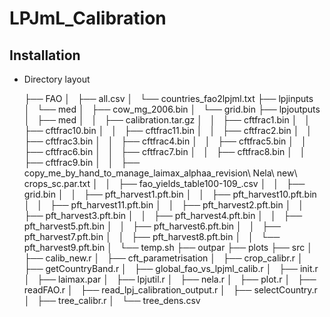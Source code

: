 # LPJmL_Calibration
## Installation
* Directory layout


    ├── FAO
    │   ├── all.csv
    │   └── countries_fao2lpjml.txt
    ├── lpjinputs
    │   └── med
    │       ├── cow_mg_2006.bin
    │       └── grid.bin
    ├── lpjoutputs
    │   ├── med
    │   │   ├── calibration.tar.gz
    │   │   ├── cftfrac1.bin
    │   │   ├── cftfrac10.bin
    │   │   ├── cftfrac11.bin
    │   │   ├── cftfrac2.bin
    │   │   ├── cftfrac3.bin
    │   │   ├── cftfrac4.bin
    │   │   ├── cftfrac5.bin
    │   │   ├── cftfrac6.bin
    │   │   ├── cftfrac7.bin
    │   │   ├── cftfrac8.bin
    │   │   ├── cftfrac9.bin
    │   │   ├── copy_me_by_hand_to_manage_laimax_alphaa_revision\ Nela\ new\ crops_sc.par.txt
    │   │   ├── fao_yields_table100-109_.csv
    │   │   ├── grid.bin
    │   │   ├── pft_harvest1.pft.bin
    │   │   ├── pft_harvest10.pft.bin
    │   │   ├── pft_harvest11.pft.bin
    │   │   ├── pft_harvest2.pft.bin
    │   │   ├── pft_harvest3.pft.bin
    │   │   ├── pft_harvest4.pft.bin
    │   │   ├── pft_harvest5.pft.bin
    │   │   ├── pft_harvest6.pft.bin
    │   │   ├── pft_harvest7.pft.bin
    │   │   ├── pft_harvest8.pft.bin
    │   │   └── pft_harvest9.pft.bin
    │   └── temp.sh
    ├── outpar
    ├── plots
    ├── src
    │   ├── calib_new.r
    │   ├── cft_parametrisation
    │   ├── crop_calibr.r
    │   ├── getCountryBand.r
    │   ├── global_fao_vs_lpjml_calib.r
    │   ├── init.r
    │   ├── laimax.par
    │   ├── lpjutil.r
    │   ├── nela.r
    │   ├── plot.r
    │   ├── readFAO.r
    │   ├── read_lpj_calibration_output.r
    │   ├── selectCountry.r
    │   ├── tree_calibr.r
    │   └── tree_dens.csv

